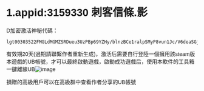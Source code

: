 <link href="https://fonts.googleapis.com/css?family=Poppins&display=swap" rel="stylesheet">
<style>
body {
  background-image: url('background.jpg'); 
  background-size: cover; 
  background-position: center;
  background-repeat: no-repeat; 
  background-attachment: fixed; 
  font-family: 'Poppins', sans-serif;
}
</style>
<script async src="https://pagead2.googlesyndication.com/pagead/js/adsbygoogle.js?client=ca-pub-7261994485465423"
     crossorigin="anonymous"></script>

# 1.appid:3159330 刺客信條.影
  D加密激活神秘代碼：
  
    lgt00303522FMGLdMGMZSRDueu3UzPBp69YZHy/blnzBCe1ralpSMyP8vun1Jc/V6deaSGjgTqTPaGKilf8ofwSSx1S5FdoSGYJ++6QU0i0o+IH3ONu6GvJ/yce1m6VNJLNY5M2j7QwKuN4JwAFxZZZyXsVvt/nmAn73sbDKZeNfK5LLOc8mXMC7HFCDXJGXkpEANHCAPg2lvPfU+MgBaeCB7B24F946l/UXEiTgeefCEK8AOP4RjUrdHJCENA/t5ZXXF4MiqUog3HF9sRfbFpNFM9FL8YUEaPADoaHtIYuqyUKd9bF6k4xE9XH7BkHrdGDT/e8E/NFAw522vIbyM3+Ampm9mB2k/PfvC6pacB3b2YoiSPqK708fuuRFRdaglqOm73+93Ax
  
  有效期20天(過期請聯繫作者重新生成)，激活后需要自行登陸一個擁用該steam版本遊戲的UB帳號，才可以最終啟動遊戲，啟動成功遊戲后，使用本軟件的工具箱一鍵離線UB![image](https://github.com/user-attachments/assets/b510c5ee-e9c3-43a3-9ed0-ebcb44ae5b3d)

  損贈的高級用戶可以在高級群中查看作者分享的UB帳號
